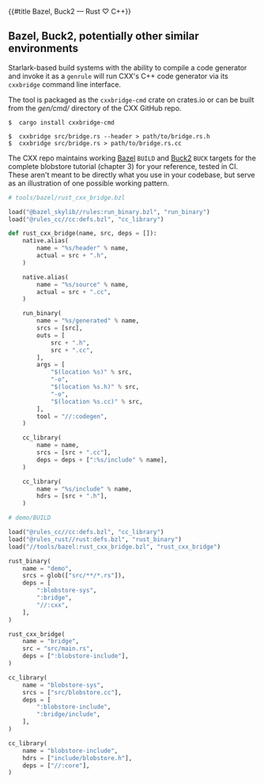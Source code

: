 {{#title Bazel, Buck2 — Rust ♡ C++}}
## Bazel, Buck2, potentially other similar environments

Starlark-based build systems with the ability to compile a code generator and
invoke it as a `genrule` will run CXX's C++ code generator via its `cxxbridge`
command line interface.

The tool is packaged as the `cxxbridge-cmd` crate on crates.io or can be built
from the *gen/cmd/* directory of the CXX GitHub repo.

```console
$  cargo install cxxbridge-cmd

$  cxxbridge src/bridge.rs --header > path/to/bridge.rs.h
$  cxxbridge src/bridge.rs > path/to/bridge.rs.cc
```

The CXX repo maintains working [Bazel] `BUILD` and [Buck2] `BUCK` targets for
the complete blobstore tutorial (chapter 3) for your reference, tested in CI.
These aren't meant to be directly what you use in your codebase, but serve as an
illustration of one possible working pattern.

[Bazel]: https://bazel.build
[Buck2]: https://buck2.build

```python
# tools/bazel/rust_cxx_bridge.bzl

load("@bazel_skylib//rules:run_binary.bzl", "run_binary")
load("@rules_cc//cc:defs.bzl", "cc_library")

def rust_cxx_bridge(name, src, deps = []):
    native.alias(
        name = "%s/header" % name,
        actual = src + ".h",
    )

    native.alias(
        name = "%s/source" % name,
        actual = src + ".cc",
    )

    run_binary(
        name = "%s/generated" % name,
        srcs = [src],
        outs = [
            src + ".h",
            src + ".cc",
        ],
        args = [
            "$(location %s)" % src,
            "-o",
            "$(location %s.h)" % src,
            "-o",
            "$(location %s.cc)" % src,
        ],
        tool = "//:codegen",
    )

    cc_library(
        name = name,
        srcs = [src + ".cc"],
        deps = deps + [":%s/include" % name],
    )

    cc_library(
        name = "%s/include" % name,
        hdrs = [src + ".h"],
    )
```

```python
# demo/BUILD

load("@rules_cc//cc:defs.bzl", "cc_library")
load("@rules_rust//rust:defs.bzl", "rust_binary")
load("//tools/bazel:rust_cxx_bridge.bzl", "rust_cxx_bridge")

rust_binary(
    name = "demo",
    srcs = glob(["src/**/*.rs"]),
    deps = [
        ":blobstore-sys",
        ":bridge",
        "//:cxx",
    ],
)

rust_cxx_bridge(
    name = "bridge",
    src = "src/main.rs",
    deps = [":blobstore-include"],
)

cc_library(
    name = "blobstore-sys",
    srcs = ["src/blobstore.cc"],
    deps = [
        ":blobstore-include",
        ":bridge/include",
    ],
)

cc_library(
    name = "blobstore-include",
    hdrs = ["include/blobstore.h"],
    deps = ["//:core"],
)
```
